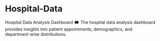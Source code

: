 # Hospital-Data
Hospital Data Analysis Dashboard  🗯️ The hospital data analysis dashboard provides insights into patient appointments, demographics, and department-wise distributions. 

